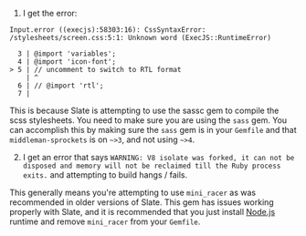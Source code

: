 1. I get the error:
```
Input.error ((execjs):58303:16): CssSyntaxError: /stylesheets/screen.css:5:1: Unknown word (ExecJS::RuntimeError)

  3 | @import 'variables';
  4 | @import 'icon-font';
> 5 | // uncomment to switch to RTL format
    | ^
  6 | // @import 'rtl';
  7 |
```

This is because Slate is attempting to use the sassc gem to compile the scss stylesheets. You need to make sure you are using the `sass` gem. You can accomplish this by making sure the `sass` gem is in your `Gemfile` and that `middleman-sprockets` is on `~>3`, and not using `~>4`.

2. I get an error that says `WARNING: V8 isolate was forked, it can not be disposed and memory will not be reclaimed till the Ruby process exits.` and attempting to build hangs / fails.

This generally means you're attempting to use `mini_racer` as was recommended in older versions of Slate. This gem has issues working properly with Slate, and it is recommended that you just install [Node.js](https://nodejs.org/en/) runtime and remove `mini_racer` from your `Gemfile`.